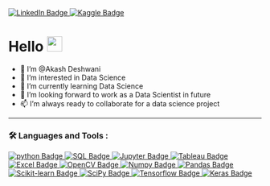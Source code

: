 
<div id="badges">
  <a href="https://www.linkedin.com/in/akash-deshwani/">
    <img src="https://img.shields.io/badge/LinkedIn-blue?style=for-the-badge&logo=linkedin&logoColor=white" alt="LinkedIn Badge"/>
  </a>
  <a href="https://www.kaggle.com/akashdeshwani">
    <img src="https://img.shields.io/badge/Kaggle-pink?style=for-the-badge&logo=kaggle&logoColor=blue" alt="Kaggle Badge"/>
  </a>
</div>

<img src="https://komarev.com/ghpvc/?username=AkashDeshwani&style=flat-square&color=blue" alt=""/>

<h1>
  Hello
  <img src="https://media.giphy.com/media/hvRJCLFzcasrR4ia7z/giphy.gif" width="30px"/>
</h1>

- 👋 I’m @Akash Deshwani
- 👀 I’m interested in Data Science
- 🌱 I’m currently learning Data Science
- 💞️ I’m looking forward to work as a Data Scientist in future
- 📫 I’m always ready to collaborate for a data science project


---

### :hammer_and_wrench: Languages and Tools :

<div id="badges">
  <a href="https://www.python.org/">
    <img src="https://img.shields.io/badge/Python-brown?style=for-the-badge&logo=python&logoColor=white" alt="python Badge"/>
  </a>
  <a href="https://www.mysql.com/">
    <img src="https://img.shields.io/badge/SQL-grey?style=for-the-badge&logo=mysql&logoColor=white" alt="SQL Badge"/>
  </a>
  <a href="https://jupyter.org/">
    <img src="https://img.shields.io/badge/Jupyter-orange?style=for-the-badge&logo=jupyter&logoColor=white" alt="Jupyter Badge"/>
  </a>
  <a href="https://www.tableau.com/products/public">
    <img src="https://img.shields.io/badge/Tableau-purple?style=for-the-badge&logo=tableau&logoColor=white" alt="Tableau Badge"/>
  </a>
  <a href="https://www.microsoft.com/en-in/microsoft-365/excel">
    <img src="https://img.shields.io/badge/Excel-green?style=for-the-badge&logo=MicrosoftExcel&logoColor=white" alt="Excel Badge"/>
  </a>
  <a href="https://opencv.org/">
    <img src="https://img.shields.io/badge/OpenCV-yellow?style=for-the-badge&logo=opencv&logoColor=white" alt="OpenCV Badge"/>
  </a>
  <a href="https://numpy.org/">
    <img src="https://img.shields.io/badge/Numpy-red?style=for-the-badge&logo=numpy&logoColor=white" alt="Numpy Badge"/>
  </a>
  <a href="https://pandas.pydata.org/">
    <img src="https://img.shields.io/badge/Pandas-cyan?style=for-the-badge&logo=pandas&logoColor=white" alt="Pandas Badge"/>
  </a>
  <a href="https://scikit-learn.org/stable/">
    <img src="https://img.shields.io/badge/Scikit-violet?style=for-the-badge&logo=scikitlearn&logoColor=white" alt="Scikit-learn Badge"/>
  </a>
  <a href="https://scipy.org/">
    <img src="https://img.shields.io/badge/SciPy-indigo?style=for-the-badge&logo=scipy&logoColor=white" alt="SciPy Badge"/>
  </a>
  <a href="https://www.tensorflow.org/">
    <img src="https://img.shields.io/badge/Tensorflow-blue?style=for-the-badge&logo=tensorflow&logoColor=white" alt="Tensorflow Badge"/>
  </a>
  <a href="https://keras.io/">
    <img src="https://img.shields.io/badge/Keras-magenta?style=for-the-badge&logo=keras&logoColor=white" alt="Keras Badge"/>
  </a>
</div>

<!---
Akash Deshwani is a ✨ special ✨ repository because its `README.md` (this file) appears on your GitHub profile.
You can click the Preview link to take a look at your changes.
--->
